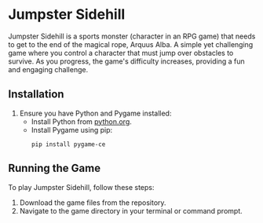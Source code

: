 # Jumpster Sidehill

Jumpster Sidehill is a sports monster (character in an RPG game) that needs to get to the end of the magical rope, Arquus Alba. A simple yet challenging game where you control a character that must jump over obstacles to survive. As you progress, the game's difficulty increases, providing a fun and engaging challenge.

## Installation

1. Ensure you have Python and Pygame installed:
   - Install Python from [python.org](https://www.python.org/downloads/).
   - Install Pygame using pip:
     ```
     pip install pygame-ce
     ```

## Running the Game

To play Jumpster Sidehill, follow these steps:

1. Download the game files from the repository.
2. Navigate to the game directory in your terminal or command prompt.
